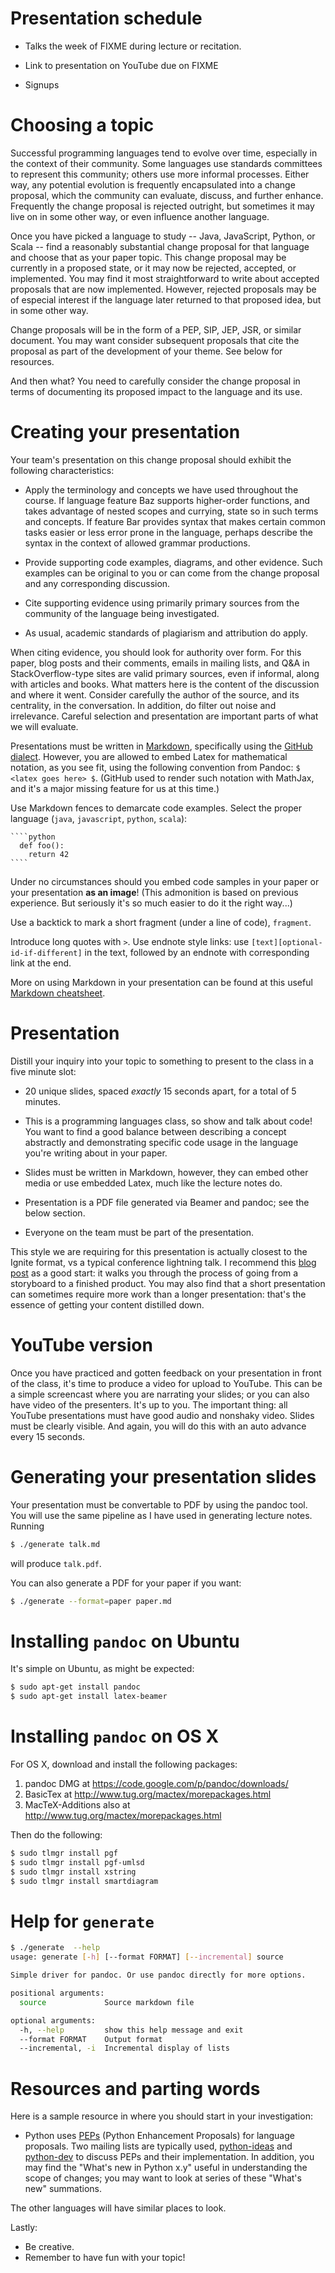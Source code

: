 # Presentation schedule

* Talks the week of FIXME during lecture or recitation.

* Link to presentation on YouTube due on FIXME

* Signups

# Choosing a topic

Successful programming languages tend to evolve over time, especially
in the context of their community. Some languages use standards
committees to represent this community; others use more informal
processes. Either way, any potential evolution is frequently
encapsulated into a change proposal, which the community can evaluate,
discuss, and further enhance. Frequently the change proposal is
rejected outright, but sometimes it may live on in some other way, or
even influence another language.

Once you have picked a language to study -- Java, JavaScript, Python,
or Scala -- find a reasonably substantial change proposal for that
language and choose that as your paper topic. This change proposal may
be currently in a proposed state, or it may now be rejected, accepted,
or implemented. You may find it most straightforward to write about
accepted proposals that are now implemented. However, rejected
proposals may be of especial interest if the language later returned
to that proposed idea, but in some other way.

Change proposals will be in the form of a PEP, SIP, JEP, JSR, or
similar document. You may want consider subsequent proposals that cite
the proposal as part of the development of your theme. See below for
resources.

And then what? You need to carefully consider the change proposal in
terms of documenting its proposed impact to the language and its use.

# Creating your presentation

Your team's presentation on this change proposal should exhibit the following
characteristics:

* Apply the terminology and concepts we have used throughout the
  course. If language feature Baz supports higher-order functions, and
  takes advantage of nested scopes and currying, state so in such
  terms and concepts. If feature Bar provides syntax that makes
  certain common tasks easier or less error prone in the language,
  perhaps describe the syntax in the context of allowed grammar
  productions.

* Provide supporting code examples, diagrams, and other evidence. Such
  examples can be original to you or can come from the change proposal
  and any corresponding discussion.

* Cite supporting evidence using primarily primary sources from the
  community of the language being investigated.

* As usual, academic standards of plagiarism and attribution do apply.

When citing evidence, you should look for authority over form. For
this paper, blog posts and their comments, emails in mailing lists,
and Q&A in StackOverflow-type sites are valid primary sources, even if
informal, along with articles and books. What matters here is the
content of the discussion and where it went. Consider carefully the
author of the source, and its centrality, in the conversation. In
addition, do filter out noise and irrelevance. Careful selection and
presentation are important parts of what we will evaluate.

Presentations must be written in [Markdown][], specifically using the [GitHub
dialect][]. However, you are allowed to embed Latex for mathematical
notation, as you see fit, using the following convention from Pandoc:
`$ <latex goes here> $`. (GitHub used to render such notation with
MathJax, and it's a major missing feature for us at this time.)

Use Markdown fences to demarcate code examples. Select the proper
language (`java`, `javascript`, `python`, `scala`):

~~~
````python
  def foo():
    return 42
````
~~~

Under no circumstances should you embed code samples in your paper or
your presentation **as an image**! (This admonition is based on previous
experience. But seriously it's so much easier to do it the right
way...)

Use a backtick to mark a short fragment (under a line of code), `fragment`.

Introduce long quotes with `>`. Use endnote style links: use
`[text][optional-id-if-different]` in the text, followed by an endnote
with corresponding link at the end.

More on using Markdown in your presentation can be found at
this useful [Markdown cheatsheet][].

# Presentation

Distill your inquiry into your topic to something to present to the
class in a five minute slot:

* 20 unique slides, spaced *exactly* 15 seconds apart, for a total of
  5 minutes.

* This is a programming languages class, so show and talk about
  code! You want to find a good balance between describing a concept
  abstractly and demonstrating specific code usage in the language
  you're writing about in your paper.

* Slides must be written in Markdown, however, they can embed other
  media or use embedded Latex, much like the lecture notes do.

* Presentation is a PDF file generated via Beamer and pandoc; see the
  below section.

* Everyone on the team must be part of the presentation.

This style we are requiring for this presentation is actually closest
to the Ignite format, vs a typical conference lightning talk. I
recommend this [blog post][presenting-for-ignite] as a good start: it
walks you through the process of going from a storyboard to a finished
product. You may also find that a short presentation can sometimes
require more work than a longer presentation: that's the essence of
getting your content distilled down.

# YouTube version

Once you have practiced and gotten feedback on your presentation in
front of the class, it's time to produce a video for upload to
YouTube. This can be a simple screencast where you are narrating your
slides; or you can also have video of the presenters. It's up to
you. The important thing: all YouTube presentations must have good
audio and nonshaky video. Slides must be clearly visible. And again,
you will do this with an auto advance every 15 seconds.

# Generating your presentation slides

Your presentation must be convertable to PDF by using the pandoc
tool. You will use the same pipeline as I have used in generating
lecture notes. Running

````bash
$ ./generate talk.md
````

will produce `talk.pdf`.

You can also generate a PDF for your paper if you want:

````bash
$ ./generate --format=paper paper.md
````

# Installing `pandoc` on Ubuntu

It's simple on Ubuntu, as might be expected:

````bash	
$ sudo apt-get install pandoc
$ sudo apt-get install latex-beamer
````

# Installing `pandoc` on OS X

For OS X, download and install the following packages:

1. pandoc DMG at https://code.google.com/p/pandoc/downloads/
2. BasicTex at http://www.tug.org/mactex/morepackages.html
3. MacTeX-Additions also at http://www.tug.org/mactex/morepackages.html

Then do the following:

````bash
$ sudo tlmgr install pgf
$ sudo tlmgr install pgf-umlsd
$ sudo tlmgr install xstring
$ sudo tlmgr install smartdiagram
````

# Help for `generate`

````bash
$ ./generate  --help
usage: generate [-h] [--format FORMAT] [--incremental] source

Simple driver for pandoc. Or use pandoc directly for more options.

positional arguments:
  source             Source markdown file

optional arguments:
  -h, --help         show this help message and exit
  --format FORMAT    Output format
  --incremental, -i  Incremental display of lists
````

# Resources and parting words

Here is a sample resource in where you should start in your investigation:

* Python uses [PEPs][] (Python Enhancement Proposals) for language
  proposals. Two mailing lists are typically used, [python-ideas][]
  and [python-dev][] to discuss PEPs and their implementation. In
  addition, you may find the "What's new in Python x.y" useful in
  understanding the scope of changes; you may want to look at series
  of these "What's new" summations.

The other languages will have similar places to look.

Lastly:

* Be creative.
* Remember to have fun with your topic!

<!-- references -->

[GitHub dialect]: https://help.github.com/articles/github-flavored-markdown
[Markdown]: http://daringfireball.net/projects/markdown/
[Markdown cheatsheet]: https://github.com/adam-p/markdown-here/wiki/Markdown-Cheatsheet
[PEPs]: http://www.python.org/dev/peps/
[presenting-for-ignite]: http://www.speakingaboutpresenting.com/content/fast-ignite-presentation/
[python-dev]: http://mail.python.org/mailman/listinfo/python-dev
[python-ideas]: http://mail.python.org/mailman/listinfo/python-ideas
